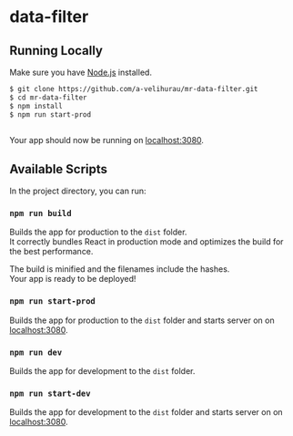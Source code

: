 # data-filter

## Running Locally

Make sure you have [Node.js](http://nodejs.org/)  installed.

```sh
$ git clone https://github.com/a-velihurau/mr-data-filter.git 
$ cd mr-data-filter
$ npm install
$ npm run start-prod
          

```

Your app should now be running on [localhost:3080](http://localhost:3080/).

## Available Scripts

In the project directory, you can run:

### `npm run build`

Builds the app for production to the `dist` folder.\
It correctly bundles React in production mode and optimizes the build for the best performance.

The build is minified and the filenames include the hashes.\
Your app is ready to be deployed!

### `npm run start-prod`

Builds the app for production to the `dist` folder and starts server on on [localhost:3080](http://localhost:3080/).

### `npm run dev`

Builds the app for development to the `dist` folder.

### `npm run start-dev`

Builds the app for development to the `dist` folder and starts server on on [localhost:3080](http://localhost:3080/).
